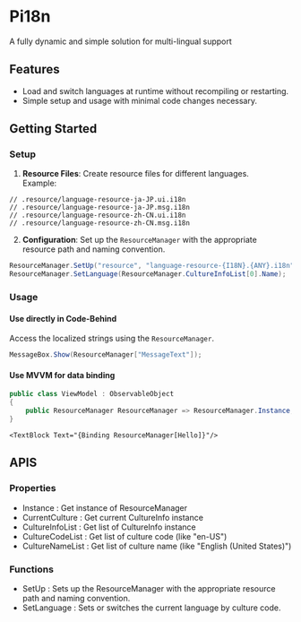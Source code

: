 # Pi18n
A fully dynamic and simple solution for multi-lingual support

## Features

- Load and switch languages at runtime without recompiling or restarting.
- Simple setup and usage with minimal code changes necessary.

## Getting Started

### Setup

1. **Resource Files**: Create resource files for different languages.  
Example:
```
// .resource/language-resource-ja-JP.ui.i18n
// .resource/language-resource-ja-JP.msg.i18n
// .resource/language-resource-zh-CN.ui.i18n
// .resource/language-resource-zh-CN.msg.i18n
```

2. **Configuration**: Set up the `ResourceManager` with the appropriate resource path and naming convention.

```csharp
ResourceManager.SetUp("resource", "language-resource-{I18N}.{ANY}.i18n");
ResourceManager.SetLanguage(ResourceManager.CultureInfoList[0].Name);
```

### Usage

#### Use directly in Code-Behind

Access the localized strings using the `ResourceManager`.

```csharp
MessageBox.Show(ResourceManager["MessageText"]);
```

#### Use MVVM for data binding

```csharp
public class ViewModel : ObservableObject
{
    public ResourceManager ResourceManager => ResourceManager.Instance;
}
```
```xaml
<TextBlock Text="{Binding ResourceManager[Hello]}"/>
```

## APIS

### Properties

- Instance : Get instance of ResourceManager
- CurrentCulture : Get current CultureInfo instance
- CultureInfoList : Get list of CultureInfo instance
- CultureCodeList : Get list of culture code (like "en-US")
- CultureNameList : Get list of culture name (like "English (United States)")

### Functions

- SetUp : Sets up the ResourceManager with the appropriate resource path and naming convention.
- SetLanguage : Sets or switches the current language by culture code.
